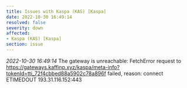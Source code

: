 ```yaml
---
title: Issues with Kaspa (KAS) [Kaspa]
date: 2022-10-30 16:49:14
resolved: false
severity: down
affected:
- Kaspa (KAS) [Kaspa]
section: issue
---
```


*2022-10-30 16:49:14* The gateway is unreachable: FetchError request to https://gateways.kaffinp.xyz/kaspa/meta-info?tokenId=tti_72f4cbbed88a5902c78a896f failed, reason: connect ETIMEDOUT 193.31.116.152:443
